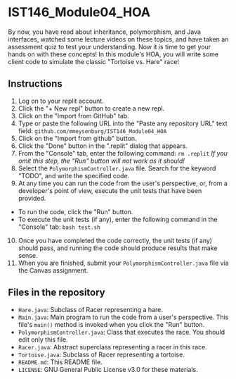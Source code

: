 # IST146_Module04_HOA

By now, you have read about inheritance, polymorphism, and Java interfaces, watched some lecture videos on these topics, and have taken an assessment quiz to test your understanding. Now it is time to get your hands on with these concepts! In this module's HOA, you will write some client code to simulate the classic "Tortoise vs. Hare" race!

## Instructions

1. Log on to your replit account. 
2. Click the "+ New repl" button to create a new repl. 
3. Click on the "Import from GitHub" tab. 
4. Type or paste the following URL into the "Paste any repository URL" text field: `github.com/mmeysenburg/IST146_Module04_HOA`
5. Click on the "Import from github" button.
6. Click the "Done" button in the ".replit" dialog that appears.
7. From the "Console" tab, enter the following command: `rm .replit` *If you omit this step, the "Run" button will not work as it should!*
8. Select the `PolymorphismController.java` file. Search for the keyword "TODO", and write the specified code.
9. At any time you can run the code from the user's perspective, or, from a developer's point of view, execute the unit tests that have been provided.
  * To run the code, click the "Run" button.
  * To execute the unit tests (if any), enter the following command in the "Console" tab: `bash test.sh`
10. Once you have completed the code correctly, the unit tests (if any) should pass, and running the code should produce results that make sense.
11. When you are finished, submit your `PolymorphismController.java` file via the Canvas assignment.

## Files in the repository

* `Hare.java`: Subclass of Racer representing a hare.
* `Main.java`: Main program to run the code from a user's perspective. This file's `main()` method is invoked when you click the "Run" button.
* `PolymorphismController.java`: Class that executes the race. You should edit only this file. 
* `Racer.java`: Abstract superclass representing a racer in this race.
* `Tortoise.java`: Subclass of Racer representing a tortoise.
* `README.md`: This README file.
* `LICENSE`: GNU General Public License v3.0 for these materials.
